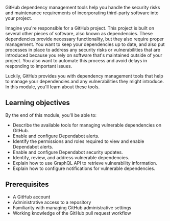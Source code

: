 GitHub dependency management tools help you handle the security risks and maintenance requirements of incorporating third-party software into your project. 

Imagine you're responsible for a GitHub project. This project is built on several other pieces of software, also known as dependencies. These dependencies provide necessary functionality, but they also require proper management. You want to keep your dependencies up to date, and also put processes in place to address any security risks or vulnerabilities that are introduced because you rely on software that's maintained outside of your project. You also want to automate this process and avoid delays in responding to important issues.

Luckily, GitHub provides you with dependency management tools that help to manage your dependencies and any vulnerabilities they might introduce. In this module, you'll learn about these tools.

## Learning objectives

By the end of this module, you'll be able to:

- Describe the available tools for managing vulnerable dependencies on GitHub.
- Enable and configure Dependabot alerts.
- Identify the permissions and roles required to view and enable Dependabot alerts.
- Enable and configure Dependabot security updates.
- Identify, review, and address vulnerable dependencies.
- Explain how to use GraphQL API to retrieve vulnerability information.
- Explain how to configure notifications for vulnerable dependencies.

## Prerequisites

- A GitHub account
- Administrative access to a repository
- Familiarity with managing GitHub administrative settings
- Working knowledge of the GitHub pull request workflow
